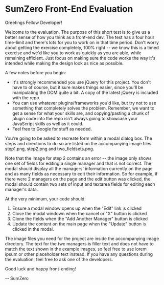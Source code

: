 SumZero Front-End Evaluation
=============================

Greetings Fellow Developer!

Welcome to the evaluation. The purpose of this short test is to give us a better sense of how you think as a front-end dev. The test has a four hour time-limit and there's lots for you to work on in that time period. Don't worry about getting the exercise completely, 100% right -- we know this is a timed exercise and we'd like you to work as quickly as you are able, while remaining efficient. Just focus on making sure the code works the way it's intended while making the design look as nice as possible.

A few notes before you begin:

* It's strongly recommended you use jQuery for this project. You don't have to of course, but it sure makes things easier, since you'll be manipulating the DOM quite a bit. A copy of the latest jQuery is included with the repo.
* You can use whatever plugins/frameworks you'd like, but try not to use something that completely solves the problem. Remember, we want to get a sense for what your skills are, and copying/pasting a chunk of plugin code into the repo isn't always going to showcase your JavaScript skills as well as it could.
* Feel free to Google for stuff as needed.

You're going to be asked to recreate form within a modal dialog box. The steps and directions to do so are listed on the accompanying image files step1.png, step2.png and two_fieldsets.png. 

Note that the image for step 2 contains an error -- the image only shows one set of fields for editing a single manager and that is not correct. The modal should display all the managers' information currently on the page and as many fields as necessary to edit their information. So for example, if there were 2 managers on the page and the edit button was clicked, the modal should contain two sets of input and textarea fields for editing each manager's data.

At the very minimum, your code should:

1. Ensure a modal window opens up when the "Edit" link is clicked
2. Close the modal windown when the cancel or "X" button is clicked
3. Clone the fields when the "Add Another Manager" button is clicked
4. Update the content on the main page when the "Update" button is clicked in the modal.

The image files you need for the project are inside the accompanying image directory. The text for the two managers is filler text and does not have to match the text shown in the example images, so feel free to use lorem ipsum or other placeholder text instead. If you have any questions during the evaluation, feel free to ask one of the developers. 

Good luck and happy front-ending!

-- SumZero